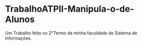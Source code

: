 # TrabalhoATPII-Manipula-o-de-Alunos
Um Trabalho feito no 2°Termo da minha faculdade de Sistema de Informações.
